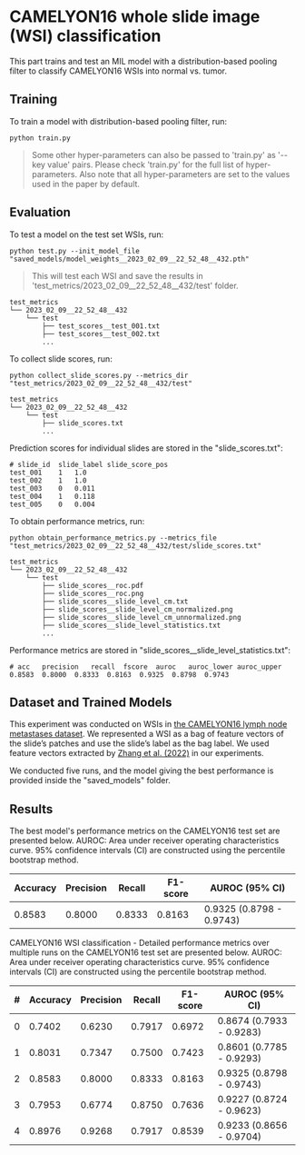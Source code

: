 # CAMELYON16 whole slide image (WSI) classification

This part trains and test an MIL model with a distribution-based pooling filter to classify CAMELYON16 WSIs into normal vs. tumor.


## Training

To train a model with distribution-based pooling filter, run:

```train
python train.py
```

> Some other hyper-parameters can also be passed to 'train.py' as '--key value' pairs. Please check 'train.py' for the full list of hyper-parameters. Also note that all hyper-parameters are set to the values used in the paper by default.

## Evaluation

To test a model on the test set WSIs, run:

```test
python test.py --init_model_file "saved_models/model_weights__2023_02_09__22_52_48__432.pth"
```
> This will test each WSI and save the results in 'test_metrics/2023_02_09__22_52_48__432/test' folder.

```console
test_metrics
└── 2023_02_09__22_52_48__432
    └── test
        ├── test_scores__test_001.txt
        ├── test_scores__test_002.txt
        ...
```

To collect slide scores, run:

```
python collect_slide_scores.py --metrics_dir "test_metrics/2023_02_09__22_52_48__432/test"
```

```console
test_metrics
└── 2023_02_09__22_52_48__432
    └── test
    	├── slide_scores.txt
        ...
```

Prediction scores for individual slides are stored in the "slide_scores.txt":

```console
# slide_id	slide_label	slide_score_pos
test_001	1	1.0
test_002	1	1.0
test_003	0	0.011
test_004	1	0.118
test_005	0	0.004
```

To obtain performance metrics, run:

```
python obtain_performance_metrics.py --metrics_file "test_metrics/2023_02_09__22_52_48__432/test/slide_scores.txt"
```

```console
test_metrics
└── 2023_02_09__22_52_48__432
    └── test
    	├── slide_scores__roc.pdf
    	├── slide_scores__roc.png
    	├── slide_scores__slide_level_cm.txt
    	├── slide_scores__slide_level_cm_normalized.png
    	├── slide_scores__slide_level_cm_unnormalized.png
    	├── slide_scores__slide_level_statistics.txt
        ...
```

Performance metrics are stored in "slide_scores__slide_level_statistics.txt":

```console
# acc	precision	recall	fscore	auroc	auroc_lower	auroc_upper
0.8583	0.8000	0.8333	0.8163	0.9325	0.8798	0.9743
```

## Dataset and Trained Models

This experiment was conducted on WSIs in [the CAMELYON16 lymph node metastases dataset](https://doi.org/10.1001/jama.2017.14585). We represented a WSI as a bag of feature vectors of the slide’s patches and use the slide’s label as the bag label. We used feature vectors extracted by [Zhang et al. (2022)](https://doi.org/10.1109/CVPR52688.2022.01824) in our experiments.

We conducted five runs, and the model giving the best performance is provided inside the "saved_models" folder.

## Results

The best model's performance metrics on the CAMELYON16 test set are presented below. AUROC: Area under receiver operating characteristics curve. 95% confidence intervals (CI) are constructed using the percentile bootstrap method.

| Accuracy | Precision | Recall | F1-score | AUROC (95% CI)           |
|----------|-----------|--------|----------|--------------------------|
| 0.8583   | 0.8000    | 0.8333 | 0.8163   | 0.9325 (0.8798 - 0.9743) |

CAMELYON16 WSI classification - Detailed performance metrics over multiple runs on the CAMELYON16 test set are presented below. AUROC: Area under receiver operating characteristics curve. 95% confidence intervals (CI) are constructed using the percentile bootstrap method.

|\# | Accuracy | Precision | Recall | F1-score | AUROC (95% CI) |
|---|----------|-----------|--------|----------|----------------|
| 0 | 0.7402 | 0.6230 | 0.7917 | 0.6972 | 0.8674 (0.7933 - 0.9283)|
| 1 | 0.8031 | 0.7347 | 0.7500 | 0.7423 | 0.8601 (0.7785 - 0.9293)|
| 2 | 0.8583 | 0.8000 | 0.8333 | 0.8163 | 0.9325 (0.8798 - 0.9743)|
| 3 | 0.7953 | 0.6774 | 0.8750 | 0.7636 | 0.9227 (0.8724 - 0.9623)|
| 4 | 0.8976 | 0.9268 | 0.7917 | 0.8539 | 0.9233 (0.8656 - 0.9704)|


